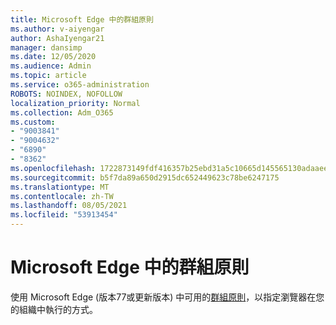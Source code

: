 ```yaml
---
title: Microsoft Edge 中的群組原則
ms.author: v-aiyengar
author: AshaIyengar21
manager: dansimp
ms.date: 12/05/2020
ms.audience: Admin
ms.topic: article
ms.service: o365-administration
ROBOTS: NOINDEX, NOFOLLOW
localization_priority: Normal
ms.collection: Adm_O365
ms.custom:
- "9003841"
- "9004632"
- "6890"
- "8362"
ms.openlocfilehash: 1722873149fdf416357b25ebd31a5c10665d145565130adaaee6cee30af0bdcb
ms.sourcegitcommit: b5f7da89a650d2915dc652449623c78be6247175
ms.translationtype: MT
ms.contentlocale: zh-TW
ms.lasthandoff: 08/05/2021
ms.locfileid: "53913454"
---
```

# <a name="group-policies-in-microsoft-edge"></a>Microsoft Edge 中的群組原則

使用 Microsoft Edge (版本77或更新版本) 中可用的[群組原則](https://go.microsoft.com/fwlink/?linkid=2134623)，以指定瀏覽器在您的組織中執行的方式。